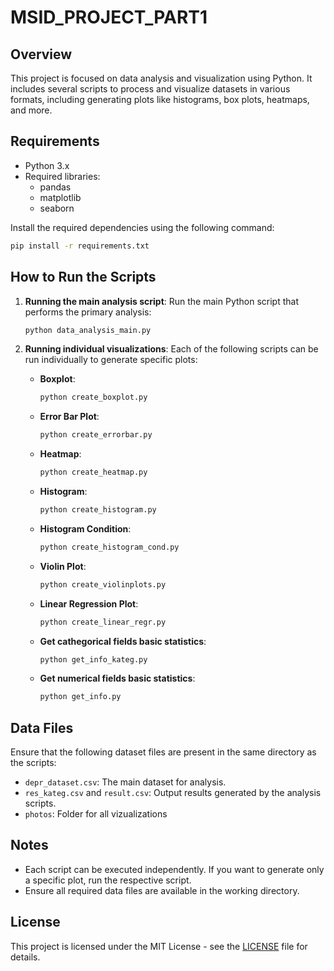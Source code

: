
# MSID_PROJECT_PART1

## Overview
This project is focused on data analysis and visualization using Python. It includes several scripts to process and visualize datasets in various formats, including generating plots like histograms, box plots, heatmaps, and more.

## Requirements
- Python 3.x
- Required libraries:
    - pandas
    - matplotlib
    - seaborn

Install the required dependencies using the following command:
```bash
pip install -r requirements.txt
```

## How to Run the Scripts
1. **Running the main analysis script**:
   Run the main Python script that performs the primary analysis:
   ```bash
   python data_analysis_main.py
   ```

2. **Running individual visualizations**:
   Each of the following scripts can be run individually to generate specific plots:

   - **Boxplot**:
     ```bash
     python create_boxplot.py
     ```
   - **Error Bar Plot**:
     ```bash
     python create_errorbar.py
     ```
   - **Heatmap**:
     ```bash
     python create_heatmap.py
     ```
   - **Histogram**:
     ```bash
     python create_histogram.py
     ```
    - **Histogram Condition**:
       ```bash
       python create_histogram_cond.py
       ```
     - **Violin Plot**:
       ```bash
       python create_violinplots.py
       ```
     - **Linear Regression Plot**:
       ```bash
       python create_linear_regr.py
       ```
    - **Get cathegorical fields basic statistics**:
       ```bash
       python get_info_kateg.py
       ```
     - **Get numerical fields basic statistics**:
       ```bash
       python get_info.py
       ```

## Data Files
Ensure that the following dataset files are present in the same directory as the scripts:
- `depr_dataset.csv`: The main dataset for analysis.
- `res_kateg.csv` and `result.csv`: Output results generated by the analysis scripts.
-  `photos`: Folder for all vizualizations

## Notes
- Each script can be executed independently. If you want to generate only a specific plot, run the respective script.
- Ensure all required data files are available in the working directory.

## License
This project is licensed under the MIT License - see the [LICENSE](LICENSE) file for details.
